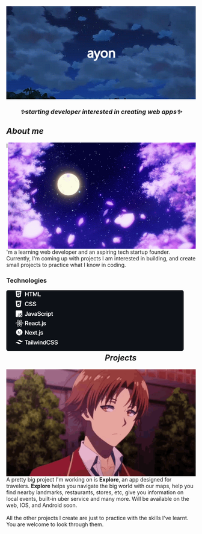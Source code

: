 <img src="kdrpuEBH.gif" width=1000 align="center">
<h3 align="center"><i>✨starting developer interested in creating web apps✨</i></h3>

<div>
   <h2 align="left"><i>About me</i></h2>
  <img src="c76bd053b15bad840c0c8df71e4ebe69.gif" align="right">
  <p>I'm a learning web developer and an aspiring tech startup founder. Currently, I'm coming up with projects I am interested in building, and create small projects to practice what I know in coding.
</p>
  
<h3>Technologies</h3>
  <img src="TechnologiesList1.png" align="left">
 </div>

<div>
 
  <h2><i>ㅤ ㅤ ㅤ   ㅤ ㅤ ㅤ   ㅤ ㅤ ㅤ   ㅤ ㅤ ㅤ   ㅤ ㅤ ㅤ   ㅤProjects</i></h2>
  <img src="ayanokouji-classroom-of-the-elite.gif" width=512 align="right">
  <p align="left">A pretty big project I'm working on is <b>Explore</b>, an app designed for travelers. <b>Explore</b> helps you navigate the big world with our maps, help you find nearby landmarks, restaurants, stores, etc, give you information on local events, built-in uber service and many more. Will be available on the web, IOS, and Android soon.
  <br>
   <br>
  All the other projects I create are just to practice with the skills I've learnt. You are welcome to look through them.
 </div>
